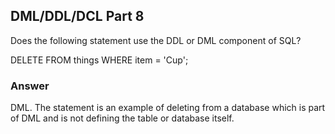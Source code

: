 ## DML/DDL/DCL Part 8
Does the following statement use the DDL or DML component of SQL?

DELETE FROM things WHERE item = 'Cup';

### Answer
DML. The statement is an example of deleting from a database which is part of DML and is not defining the table or database itself.